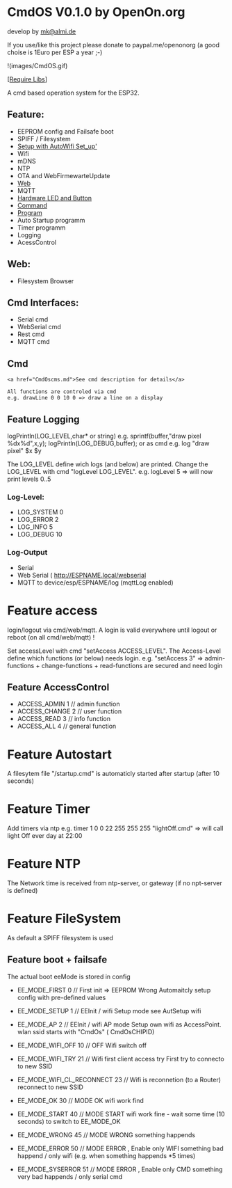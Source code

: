 
# CmdOS V0.1.0 by OpenOn.org

develop by mk@almi.de

If you use/like this project please donate to paypal.me/openonorg (a good choise is 1Euro per ESP a year ;-)

!(images/CmdOS.gif)

[<a href="libs.md">Require Libs</a>]

A cmd based operation system for the ESP32.

## Feature:
- EEPROM config and Failsafe boot
- SPIFF / Filesystem
- <a href='CmdOsSetup.md'>Setup with AutoWifi Set_up'</a>
- Wifi 
- mDNS
- NTP
- OTA and WebFirmewarteUpdate
- <a href="CmdOsWeb.md">Web</a>
- MQTT
- <a href="LedAndSwitch.md">Hardware LED and Button</a>
- <a href="CmdOsCmds.md">Command</a>
- <a href="CmdOsPrg.md">Program</a>
- Auto Startup programm
- Timer programm
- Logging
- AcessControl

## Web:
- Filesystem Browser

## Cmd Interfaces:
- Serial cmd
- WebSerial cmd
- Rest cmd
- MQTT cmd

## Cmd 
	<a href="CmdOscms.md">See cmd description for details</a>

	All functions are controled via cmd
	e.g. drawLine 0 0 10 0 => draw a line on a display
	
## Feature Logging	
	
logPrintln(LOG_LEVEL,char* or string)
	e.g. sprintf(buffer,"draw pixel %dx%d",x,y); logPrintln(LOG_DEBUG,buffer);
or as cmd
	e.g. log "draw pixel" $x $y
	
The LOG_LEVEL define wich logs (and below) are printed. 
Change the LOG_LEVEL with cmd "logLevel LOG_LEVEL".
	e.g. logLevel 5 => will now print levels 0..5	
	
### Log-Level:
- LOG_SYSTEM 0
- LOG_ERROR 2
- LOG_INFO 5
- LOG_DEBUG 10	

### Log-Output
- Serial 
- Web Serial ( http://ESPNAME.local/webserial
- MQTT to device/esp/ESPNAME/log (mqttLog enabled)
	
# Feature access
login/logout via cmd/web/mqtt. 
A login is valid everywhere until logout or reboot (on all cmd/web/mqtt) ! 

Set accessLevel with cmd "setAccess ACCESS_LEVEL". The Access-Level define which functions (or below) needs login.
	e.g. "setAccess 3" => admin-functions + change-functions + read-functions are secured and need login 

## Feature AccessControl 
- ACCESS_ADMIN 1 // admin function 
- ACCESS_CHANGE 2 // user function 
- ACCESS_READ 3 // info function 
- ACCESS_ALL 4 // general function

# Feature Autostart
A filesytem file "/startup.cmd" is automaticly started after startup (after 10 seconds)

# Feature Timer
Add timers via ntp
	e.g. timer 1 0 0 22 255 255 255 "lightOff.cmd" => will call light Off ever day at 22:00 

# Feature NTP
The Network time is received from ntp-server, or gateway (if no npt-server is defined)

# Feature FileSystem
As default a SPIFF filesystem is used

	
## Feature boot + failsafe 
The actual boot eeMode is stored in config

- EE_MODE_FIRST 0 // First init => EEPROM Wrong
	Automaitcly setup config with pre-defined values
	
- EE_MODE_SETUP 1 // EEInit / wifi Setup mode 
	see AutSetup wifi
	
- EE_MODE_AP 2 // EEInit / wifi AP mode
	Setup own wifi as AccessPoint.
	wlan ssid starts with "CmdOs" ( CmdOsCHIPID)
	
- EE_MODE_WIFI_OFF 10             // OFF 
	Wifi switch off
	
- EE_MODE_WIFI_TRY 21          // Wifi first client access try 
   First try to connecto to new SSID   
- EE_MODE_WIFI_CL_RECONNECT 23    // Wifi is reconnetion (to a Router)
	reconnect to new SSID
- EE_MODE_OK 30  // MODE OK
	wifi work find
- EE_MODE_START 40  // MODE START
	wifi work fine - wait some time (10 seconds) to switch to EE_MODE_OK

- EE_MODE_WRONG 45  // MODE WRONG
	something happends 	
- EE_MODE_ERROR 50  // MODE ERROR , Enable only WIFI
    something bad happend / only wifi (e.g. when something happends *5 times)
- EE_MODE_SYSERROR 51  // MODE ERROR , Enable only CMD
    something very bad happends / only serial cmd




	

	

